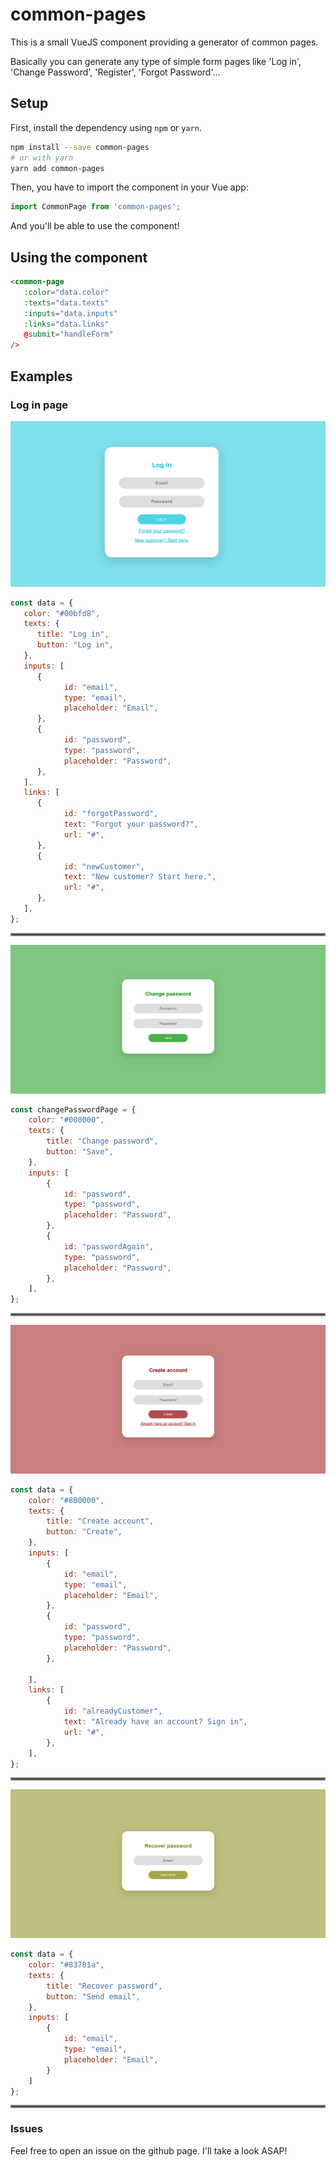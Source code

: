 # common-pages

This is a small VueJS component providing a generator of common pages.

Basically you can generate any type of simple form pages like 'Log in', 'Change Password', 'Register', 'Forgot Password'...


## Setup

First, install the dependency using `npm` or `yarn`.
```bash
npm install --save common-pages
# or with yarn
yarn add common-pages
```

Then, you have to import the component in your Vue app:

```javascript
import CommonPage from 'common-pages';
```

And you'll be able to use the component!

## Using the component

```html
<common-page                                                                                                        
   :color="data.color"
   :texts="data.texts"
   :inputs="data.inputs"
   :links="data.links"
   @submit="handleForm"
/>
```

## Examples

### Log in page
![Alt text](screenshots/LoginPage.png "Login Page")

```javascript
const data = {
   color: "#00bfd8",
   texts: {
      title: "Log in",
      button: "Log in",
   },
   inputs: [
      {
            id: "email",
            type: "email",
            placeholder: "Email",
      },
      {
            id: "password",
            type: "password",
            placeholder: "Password",
      },
   ],
   links: [
      {
            id: "forgotPassword",
            text: "Forgot your password?",
            url: "#",
      },
      {
            id: "newCustomer",
            text: "New customer? Start here.",
            url: "#",
      },
   ],
};
```
<hr style="border:2px solid gray"> </hr>


![Alt text](screenshots/ChangePasswordPage.png "Change Password Page")

```javascript
const changePasswordPage = {
    color: "#008000",
    texts: {
        title: "Change password",
        button: "Save",
    },
    inputs: [
        {
            id: "password",
            type: "password",
            placeholder: "Password",
        },
        {
            id: "passwordAgain",
            type: "password",
            placeholder: "Password",
        },
    ],
};
```
<hr style="border:2px solid gray"> </hr>


![Alt text](screenshots/RegisterPage.png "Register Page")

```javascript
const data = {
    color: "#8B0000",
    texts: {
        title: "Create account",
        button: "Create",  
    },
    inputs: [
        {
            id: "email",
            type: "email",
            placeholder: "Email",
        },
        {
            id: "password",
            type: "password",
            placeholder: "Password",
        },

    ],
    links: [
        {
            id: "alreadyCustomer",
            text: "Already have an account? Sign in",
            url: "#",
        },
    ],
};

```
<hr style="border:2px solid gray"> </hr>

![Alt text](screenshots/RecoverPasswordPage.png "Recover Password Page")

```javascript
const data = {
    color: "#83781a",
    texts: {
        title: "Recover password",
        button: "Send email",
    },
    inputs: [
        {
            id: "email",
            type: "email",
            placeholder: "Email",
        }
    ]
};
```
<hr style="border:2px solid gray"> </hr>

<!-- ## Contribute

If you wish to contribute, or simply debug, this library, you're free to go!

Just run:

```bash
# install dependencies
yarn
# You need to add vue, as its a peer dependency
yarn add vue
# Run the app
yarn serve
```

And go to http://localhost:8080 to see the demo app.

The rotation computation relies on the external library `ts-matrix` to compute a 360º angle between the center and the current cursor position. -->

### Issues

Feel free to open an issue on the github page. I'll take a look ASAP!